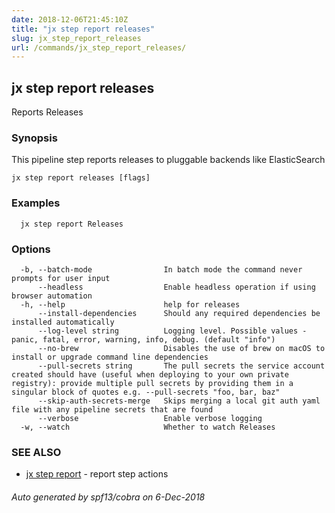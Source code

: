 ```yaml
---
date: 2018-12-06T21:45:10Z
title: "jx step report releases"
slug: jx_step_report_releases
url: /commands/jx_step_report_releases/
---
```

## jx step report releases

Reports Releases

### Synopsis

This pipeline step reports releases to pluggable backends like ElasticSearch

```
jx step report releases [flags]
```

### Examples

```
  jx step report Releases
```

### Options

```
  -b, --batch-mode                In batch mode the command never prompts for user input
      --headless                  Enable headless operation if using browser automation
  -h, --help                      help for releases
      --install-dependencies      Should any required dependencies be installed automatically
      --log-level string          Logging level. Possible values - panic, fatal, error, warning, info, debug. (default "info")
      --no-brew                   Disables the use of brew on macOS to install or upgrade command line dependencies
      --pull-secrets string       The pull secrets the service account created should have (useful when deploying to your own private registry): provide multiple pull secrets by providing them in a singular block of quotes e.g. --pull-secrets "foo, bar, baz"
      --skip-auth-secrets-merge   Skips merging a local git auth yaml file with any pipeline secrets that are found
      --verbose                   Enable verbose logging
  -w, --watch                     Whether to watch Releases
```

### SEE ALSO

* [jx step report](/commands/jx_step_report/)	 - report step actions

###### Auto generated by spf13/cobra on 6-Dec-2018
